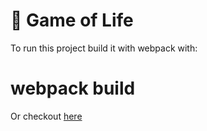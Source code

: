 # 🚀 Game of Life

To run this project build it with webpack with:

# webpack build

Or checkout [here](https://pk558.github.io/game-of-life/)